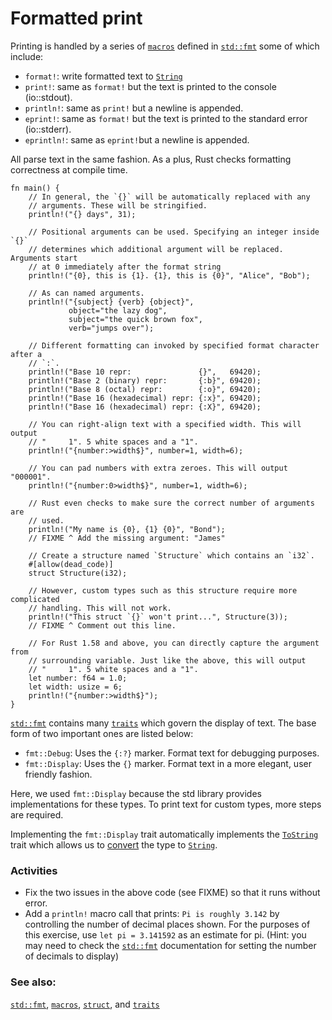 # Formatted print

Printing is handled by a series of [`macros`][macros] defined in [`std::fmt`][fmt]
some of which include:

* `format!`: write formatted text to [`String`][string]
* `print!`: same as `format!` but the text is printed to the console (io::stdout).
* `println!`: same as `print!` but a newline is appended.
* `eprint!`: same as `format!` but the text is printed to the standard error (io::stderr).
* `eprintln!`: same as `eprint!`but a newline is appended.

All parse text in the same fashion. As a plus, Rust checks formatting
correctness at compile time.

```rust,editable,ignore,mdbook-runnable
fn main() {
    // In general, the `{}` will be automatically replaced with any
    // arguments. These will be stringified.
    println!("{} days", 31);

    // Positional arguments can be used. Specifying an integer inside `{}`
    // determines which additional argument will be replaced. Arguments start
    // at 0 immediately after the format string
    println!("{0}, this is {1}. {1}, this is {0}", "Alice", "Bob");

    // As can named arguments.
    println!("{subject} {verb} {object}",
             object="the lazy dog",
             subject="the quick brown fox",
             verb="jumps over");

    // Different formatting can invoked by specified format character after a
    // `:`.
    println!("Base 10 repr:               {}",   69420);
    println!("Base 2 (binary) repr:       {:b}", 69420);
    println!("Base 8 (octal) repr:        {:o}", 69420);
    println!("Base 16 (hexadecimal) repr: {:x}", 69420);
    println!("Base 16 (hexadecimal) repr: {:X}", 69420);

    // You can right-align text with a specified width. This will output
    // "     1". 5 white spaces and a "1".
    println!("{number:>width$}", number=1, width=6);

    // You can pad numbers with extra zeroes. This will output "000001".
    println!("{number:0>width$}", number=1, width=6);

    // Rust even checks to make sure the correct number of arguments are
    // used.
    println!("My name is {0}, {1} {0}", "Bond");
    // FIXME ^ Add the missing argument: "James"

    // Create a structure named `Structure` which contains an `i32`.
    #[allow(dead_code)]
    struct Structure(i32);

    // However, custom types such as this structure require more complicated
    // handling. This will not work.
    println!("This struct `{}` won't print...", Structure(3));
    // FIXME ^ Comment out this line.

    // For Rust 1.58 and above, you can directly capture the argument from
    // surrounding variable. Just like the above, this will output
    // "     1". 5 white spaces and a "1".
    let number: f64 = 1.0;
    let width: usize = 6;
    println!("{number:>width$}");
}
```

[`std::fmt`][fmt] contains many [`traits`][traits] which govern the display
of text. The base form of two important ones are listed below:

* `fmt::Debug`: Uses the `{:?}` marker. Format text for debugging purposes.
* `fmt::Display`: Uses the `{}` marker. Format text in a more elegant, user
friendly fashion.

Here, we used `fmt::Display` because the std library provides implementations
for these types. To print text for custom types, more steps are required.

Implementing the `fmt::Display` trait automatically implements the
[`ToString`] trait which allows us to [convert] the type to [`String`][string].

### Activities

 * Fix the two issues in the above code (see FIXME) so that it runs without
   error.
 * Add a `println!` macro call that prints: `Pi is roughly 3.142` by controlling
   the number of decimal places shown. For the purposes of this exercise,
   use `let pi = 3.141592` as an estimate for pi. (Hint: you may need to
   check the [`std::fmt`][fmt] documentation for setting the number of
   decimals to display)

### See also:

[`std::fmt`][fmt], [`macros`][macros], [`struct`][structs],
and [`traits`][traits]

[fmt]: https://doc.rust-lang.org/std/fmt/
[macros]: ../macros.md
[string]: ../std/str.md
[structs]: ../custom_types/structs.md
[traits]: https://doc.rust-lang.org/std/fmt/#formatting-traits
[`ToString`]: https://doc.rust-lang.org/std/string/trait.ToString.html
[convert]: ../conversion/string.md

